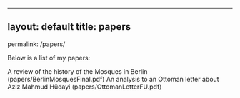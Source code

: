
---
layout: default
title: papers
---

permalink: /papers/

Below is a list of my papers:

A review of the history of the Mosques in Berlin  (papers/BerlinMosquesFinal.pdf)
An analysis to an Ottoman letter about Aziz Mahmud Hüdayi (papers/OttomanLetterFU.pdf)

